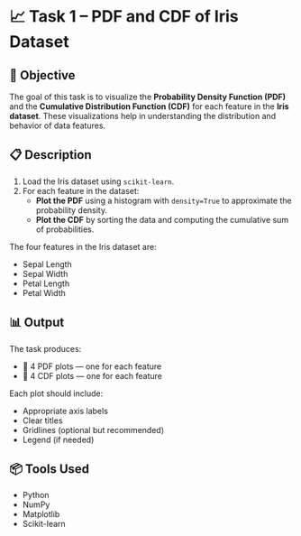 # 📈 Task 1 – PDF and CDF of Iris Dataset

## 🧠 Objective

The goal of this task is to visualize the **Probability Density Function (PDF)** and the **Cumulative Distribution Function (CDF)** for each feature in the **Iris dataset**. These visualizations help in understanding the distribution and behavior of data features.

## 📋 Description

1. Load the Iris dataset using `scikit-learn`.
2. For each feature in the dataset:
   - **Plot the PDF** using a histogram with `density=True` to approximate the probability density.
   - **Plot the CDF** by sorting the data and computing the cumulative sum of probabilities.

The four features in the Iris dataset are:

- Sepal Length
- Sepal Width
- Petal Length
- Petal Width

## 📊 Output

The task produces:

- 📌 4 PDF plots — one for each feature
- 📌 4 CDF plots — one for each feature

Each plot should include:

- Appropriate axis labels
- Clear titles
- Gridlines (optional but recommended)
- Legend (if needed)

## 📦 Tools Used

- Python
- NumPy
- Matplotlib
- Scikit-learn
